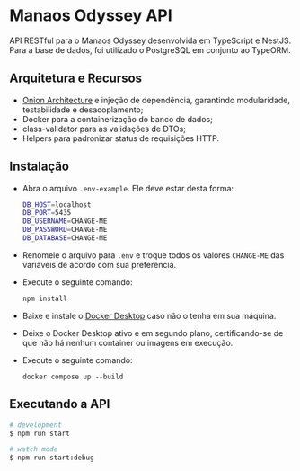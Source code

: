 # Manaos Odyssey API

API RESTful para o Manaos Odyssey desenvolvida em TypeScript e NestJS. Para a base de dados, foi utilizado o PostgreSQL em conjunto ao TypeORM.

## Arquitetura e Recursos
* <a href="https://www.macoratti.net/21/05/net_onion1.htm" target="_blank">Onion Architecture</a> e injeção de dependência, garantindo modularidade, testabilidade e desacoplamento;
* Docker para a containerização do banco de dados;
* class-validator para as validações de DTOs;
* Helpers para padronizar status de requisições HTTP.

## Instalação

* Abra o arquivo <code>.env-example</code>. Ele deve estar desta forma:
  ```bash
  DB_HOST=localhost
  DB_PORT=5435
  DB_USERNAME=CHANGE-ME
  DB_PASSWORD=CHANGE-ME
  DB_DATABASE=CHANGE-ME
  ```
* Renomeie o arquivo para <code>.env</code> e troque todos os valores <code>CHANGE-ME</code> das variáveis de acordo com sua preferência.

* Execute o seguinte comando:
  ```bash
  npm install
  ```

* Baixe e instale o <a href="https://www.docker.com/products/docker-desktop/" target="_blank">Docker Desktop</a> caso não o tenha em sua máquina.

* Deixe o Docker Desktop ativo e em segundo plano, certificando-se de que não há nenhum container ou imagens em execução.

* Execute o seguinte comando:
  ```
  docker compose up --build
  ```

## Executando a API
```bash
# development
$ npm run start

# watch mode
$ npm run start:debug
```

